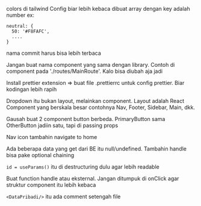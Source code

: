colors di tailwind Config biar lebih kebaca dibuat array dengan key adalah number
ex:

```
neutral: {
  50: '#F8FAFC',
  ....
}
```

nama commit harus bisa lebih terbaca

Jangan buat nama component yang sama dengan library. Contoh di component <Route/> pada './routes/MainRoute'. Kalo bisa diubah aja jadi <AppRoute/>

Install prettier extension => buat file .prettierrc untuk config prettier. Biar kodingan lebih rapih

Dropdown itu bukan layout, melainkan component. Layout adalah React Component yang berskala besar contohnya Nav, Footer, Sidebar, Main, dkk.

Gausah buat 2 component button berbeda. PrimaryButton sama OtherButton jadiin satu, tapi di passing props

Nav icon tambahin navigate to home

Ada beberapa data yang get dari BE itu null/undefined. Tambahin handle bisa pake optional chaining

`id = useParams()` itu di destructuring dulu agar lebih readable

Buat function handle atau eksternal. Jangan ditumpuk di onClick agar struktur component itu lebih kebaca

`<DataPribadi/>` itu ada comment setengah file
